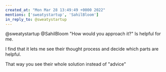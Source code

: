 ```yaml
---
created_at: "Mon Mar 28 13:49:49 +0000 2022"
mentions: ['sweatystartup', 'SahilBloom']
in_reply_to: @sweatystartup
---
```


@sweatystartup @SahilBloom "How would you approach it?" Is helpful for me.

I find that it lets me see their thought process and decide which parts are helpful. 

That way you see their whole solution instead of "advice"